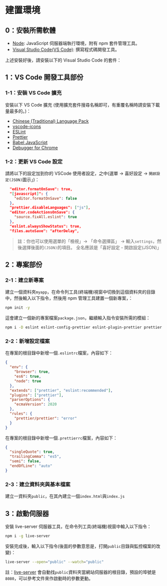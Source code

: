 # 建置環境

## 0：安裝所需軟體

- [Node](https://nodejs.org/zh-tw/): JavaScript 伺服器端執行環境，附有 npm 套件管理工具。
- [Visual Studio Code(VS Code)](https://code.visualstudio.com/): 撰寫程式碼開發工具。

上述安裝好後，請安裝以下的 Visual Studio Code 的套件：

## 1：VS Code 開發工具部份

### 1-1：安裝 VS Code 擴充

安裝以下 VS Code 擴充 (使用擴充套件搜尋名稱即可，有重覆名稱時請安裝下載量最多的。)：

- [Chinese (Traditional) Language Pack](https://marketplace.visualstudio.com/items?itemName=MS-CEINTL.vscode-language-pack-zh-hant)
- [vscode-icons](https://marketplace.visualstudio.com/items?itemName=vscode-icons-team.vscode-icons)
- [ESLint](https://marketplace.visualstudio.com/items?itemName=dbaeumer.vscode-eslint)
- [Prettier](https://marketplace.visualstudio.com/items?itemName=esbenp.prettier-vscode)
- [Babel JavaScript](https://marketplace.visualstudio.com/items?itemName=mgmcdermott.vscode-language-babel)
- [Debugger for Chrome](https://marketplace.visualstudio.com/items?itemName=msjsdiag.debugger-for-chrome)

### 1-2：更新 VS Code 設定

請將以下的設定加到你的 VSCode 使用者設定，之中(選單 -> 喜好設定 -> `開啟設定(JSON)`圖示」)：

```json
  "editor.formatOnSave": true,
  "[javascript]": {
    "editor.formatOnSave": false
  },
  "prettier.disableLanguages": ["js"],
  "editor.codeActionsOnSave": {
    "source.fixAll.eslint": true
  },
  "eslint.alwaysShowStatus": true,
  "files.autoSave": "afterDelay",
```

> 註：你也可以使用選單的「檢視」-> 「命令選擇區」 -> 輸入`settings`，然後選擇後面的`(JSON)`的項目。 全名應該是「喜好設定 - 開啟設定(JSON)」

## 2：專案部份

### 2-1：建立新專案

建立一個資料夾`myapp`，在命令列工具(終端機)視窗中切換到這個資料夾的目錄中，然後輸入以下指令，然後用 npm 管理工具建置一個新專案，：

```bash
npm init -y
```

這會建立一個新的專案檔案`package.json`，繼續輸入指令安裝所需的模組：

```bash
npm i -D eslint eslint-config-prettier eslint-plugin-prettier prettier
```

### 2-2：新增設定檔案

在專案的根目錄中新增一個`.eslintrc`檔案，內容如下：

```json
{
  "env": {
    "browser": true,
    "es6": true,
    "node": true
  },
  "extends": ["prettier", "eslint:recommended"],
  "plugins": ["prettier"],
  "parserOptions": {
    "ecmaVersion": 2020
  },
  "rules": {
    "prettier/prettier": "error"
  }
}
```

在專案的根目錄中新增一個`.prettierrc`檔案，內容如下：

```json
{
  "singleQuote": true,
  "trailingComma": "es5",
  "semi": false,
  "endOfLine": "auto"
}
```

### 2-3：建立資料夾與基本檔案

建立一資料夾`public`，在其內建立一個`index.html`與`index.js`

## 3：啟動伺服器

安裝 live-server 伺服器工具，在命令列工具(終端機)視窗中輸入以下指令：

```bash
npm i -g live-server
```

安裝完成後，輸入以下指令(後面的參數意思是，打開`public`目錄與監控檔案的改變)：

```bash
live-server --open="public" --watch="public"
```

註：[live-server](https://github.com/tapio/live-server) 會自動找`public`資料夾當網站伺服器的根目錄，預設的埠號是`8080`，可以參考文件來作啟動時的參數更動。
